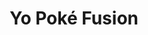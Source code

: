 ---
layout: place
title: "Yo Poké Fusion"
permalink: /montana/bozeman/yo-poke-fusion.html
stateAbbr: MT
stateName: Montana
cityName: Bozeman
seo:
  name: "Yo Poké Fusion"
  type: Restaurant
  links: http://www.yopokefusion.com/
description: "Looking for sushi in Bozeman, Montana? Check out Yo Poké Fusion for a delightful Japanese dining experience. Enjoy a variety of sushi and other dishes in a w..."
place_id: ChIJkTAggdVFRVMRy_irvYKBDmM
photos:
  - name: >-
      places/ChIJkTAggdVFRVMRy_irvYKBDmM/photos/AeeoHcJRlkzr-MLfpYl1T_FJMVofuSvs1DSAI5seZUZpol8C4_p1wlkyzr3NCmLsiqWC-ehMyf6QYMJAuc5kMq7dxooXgjPavwq9zFYTFnbfh2JAEtCJ2nwp9BBW57N6b8Y486WKGvxg6pm4yV4eXagdngk-kHgpjT2hS8Dgt2PQrE2DEDxz1YaizzTsVTWpJqclRFFTSgCM8L4swzM9LpbQs2Rsh5sR6CjkmyDP0ric2_l0q-UiZ2yS57_Er4XEPVnm15P7VFLm3tFjTxL7NEZANsARNSDkFGeAgmRBiAv09H3-vQ
    widthPx: 3024
    heightPx: 4032
    authorAttributions:
      - displayName: Yo Poké Fusion
        uri: https://maps.google.com/maps/contrib/115812666557782166323
        photoUri: >-
          https://lh3.googleusercontent.com/a-/ALV-UjUi1aR9yPOkcSVB0-miMvN0hn8YDkxU3XpoFYuvytwaqCeWDGU=s100-p-k-no-mo
    flagContentUri: >-
      https://www.google.com/local/imagery/report/?cb_client=maps_api_places.places_api&image_key=!1e10!2sAF1QipN2muA2Pf5xl2Bl8Mhb3_v0ezmU-H7g0vjHXaeA&hl=en-US
    googleMapsUri: >-
      https://www.google.com/maps/place//data=!3m4!1e2!3m2!1sAF1QipN2muA2Pf5xl2Bl8Mhb3_v0ezmU-H7g0vjHXaeA!2e10!4m2!3m1!1s0x534545d581203091:0x630e8182bdabf8cb
  - name: >-
      places/ChIJkTAggdVFRVMRy_irvYKBDmM/photos/AeeoHcJgWvKh89CdLZBvtAyRAQuba_Cc9I99cvyYAWGviANaYeDaBZ29em6FCAFRiib5rc66UnUU6BKPlDHrLOBz09gJOOBkmcRwB0G04NsMa9mvyYOLJOzP6b65se82FWHwClPo8YNfcNw0DZcd8u4Oh2ObzOnH-TSOFTnOa10Sthzj7Eskib_gtBgyND7mMdSFMNp060XXE-Z-yWE4oIg1nmcQ6PCnck7N6UWF4nvEj_bFhI_40RezEjZ8eAXdSWBg6uW5ApQaUoXiH9dymEnaY17DG7PKO3lcySGQsPShhN68Hw
    widthPx: 1798
    heightPx: 1798
    authorAttributions:
      - displayName: Yo Poké Fusion
        uri: https://maps.google.com/maps/contrib/115812666557782166323
        photoUri: >-
          https://lh3.googleusercontent.com/a-/ALV-UjUi1aR9yPOkcSVB0-miMvN0hn8YDkxU3XpoFYuvytwaqCeWDGU=s100-p-k-no-mo
    flagContentUri: >-
      https://www.google.com/local/imagery/report/?cb_client=maps_api_places.places_api&image_key=!1e10!2sAF1QipMZgt5v_hqnIyr5s_6atJaQTjOqMYYb0LcARIPA&hl=en-US
    googleMapsUri: >-
      https://www.google.com/maps/place//data=!3m4!1e2!3m2!1sAF1QipMZgt5v_hqnIyr5s_6atJaQTjOqMYYb0LcARIPA!2e10!4m2!3m1!1s0x534545d581203091:0x630e8182bdabf8cb
  - name: >-
      places/ChIJkTAggdVFRVMRy_irvYKBDmM/photos/AeeoHcLf0ZnS2Dkwdr4AVzoZj1wyYiHIVze4oAp-3aNWohZEqPJjwXWr5_7TeVl6PpENCJiJSna-wTNgtJxP6SJNXdW-tkcWwbzQicRwqPXedvTlvprM6TxTgLYi7Vt1Db1oXxVvmukykkyDcNP50XaILPhZYiisP7lbNcR4h90YxhC5-q5iSaUsUc42O0N4rOzLNbqxkeJ5bipsfn5ww1RyR5QtHNizYt3lrSLc27E7xAZI45z5tPxNjYiJOmN4o95ZOItzmAoinT0DjO9g-Pa8HWoRydbws5SuhL4EQvxmDZHsFAoZlghn19LVWxVJzH6qyk9I9lXS1QNCzEzCju6djyjHIn4dva_IVMwNT39KcGxRD0tI89C6A0pks79iy982bLsglnQw3ZiL7uIHdlhwn0pTO6bzapzyxRy-K3WqsBC3hw
    widthPx: 3072
    heightPx: 4080
    authorAttributions:
      - displayName: Laura Neal
        uri: https://maps.google.com/maps/contrib/102313950857305798192
        photoUri: >-
          https://lh3.googleusercontent.com/a-/ALV-UjXtbrpjoFKvNhAoqjd8LEZybXeRYCDA0LtlU6-kTusucgSkTK7q6Q=s100-p-k-no-mo
    flagContentUri: >-
      https://www.google.com/local/imagery/report/?cb_client=maps_api_places.places_api&image_key=!1e10!2sCIHM0ogKEICAgIDDyO2yRw&hl=en-US
    googleMapsUri: >-
      https://www.google.com/maps/place//data=!3m4!1e2!3m2!1sCIHM0ogKEICAgIDDyO2yRw!2e10!4m2!3m1!1s0x534545d581203091:0x630e8182bdabf8cb
  - name: >-
      places/ChIJkTAggdVFRVMRy_irvYKBDmM/photos/AeeoHcKd5JiNQlWsivwaAYbZgHz9aGceQ-Q2pwzXX9AUhnOLgx5ZUtAbLtOd5cdWQCNmb3vB2zftdTLyPAWxa1slWCdyOp3yBCAOZuYjtYDmQRDuQ-zCoOC9xmVlG9ZxCbqhuDfTKuqzjDSo7dVVghBHFlk6pZI2C0-jolddOIe_ShTEVBz9cYbpy7sivir_U8N1fZwSwgYhwKSF-67NtjrpipbHMPvEN11ydViIaDCv7ZQdUIq7CqziV5MzYy2TPIokI7pS4DySFbCeD2RCAvdG_Jo8-Dlaq9gub5zHSo3wRND11-hO9UHtTkGaFR759KplqMrw2tNJtJp1-RDVb2Dy8_c1l8d0KtYY0PihzPlMGS7xZK1CYUcMXdaazFlFXJ9xUueJDgNDwyWcIZHKQQNFrpqLhKsR0UWmyW4Z2gZlb6n57Ad4
    widthPx: 2268
    heightPx: 4032
    authorAttributions:
      - displayName: Angel david Martínez bello
        uri: https://maps.google.com/maps/contrib/109375872559317789030
        photoUri: >-
          https://lh3.googleusercontent.com/a/ACg8ocIuSsJOb1WsPRgUlANQRpUK1Olq_kYByX9II7kJzSEsBZ2ACA=s100-p-k-no-mo
    flagContentUri: >-
      https://www.google.com/local/imagery/report/?cb_client=maps_api_places.places_api&image_key=!1e10!2sCIHM0ogKEICAgMCAv4DakQE&hl=en-US
    googleMapsUri: >-
      https://www.google.com/maps/place//data=!3m4!1e2!3m2!1sCIHM0ogKEICAgMCAv4DakQE!2e10!4m2!3m1!1s0x534545d581203091:0x630e8182bdabf8cb
  - name: >-
      places/ChIJkTAggdVFRVMRy_irvYKBDmM/photos/AeeoHcLvTwxWfXJg6QQWMVsAUthrG-BEMH1bbste6-NDSHxEquqMan0niqqVZ6kJCSVsC2FWpELWPlX0d3oWZNAW5psCbIYAHx2lpepl81rlHShGrM6k4cAdO5NRQMaFhFCiCITmuPivlILI3Ti9Z0FEq0BOcLi-UOB3HN5RTddBSRAuNLMbHaA1f6XrrOnLT3fchLbOntCHDWFZfb2k5iRA0uGB-iDG5R8xhQj7XVQ5Lx2mJWMihvMHyiOSELU4e-x9xvghQ9PRAGcNITrzwoz9nMM6nEjCQnsH1r-BuzvMpxWOSSU6t1g1T_9EsK6ZfXYI7IeM7N49AR17K4dsxrnVwcN_fnVOLOJVq_4ea6fV99T2_dRQ1buAV-ltYkwZfexUen7zNK-Se93O2CEh_V7RukrmaDm2eOTuU6P6Du7b3Cv19iW7
    widthPx: 3600
    heightPx: 4800
    authorAttributions:
      - displayName: L G
        uri: https://maps.google.com/maps/contrib/114929238855906265145
        photoUri: >-
          https://lh3.googleusercontent.com/a/ACg8ocI-PPWxY4XU0nXzlKk30SaIfDgNVIt2A3QocF87UfAmsMbuKA=s100-p-k-no-mo
    flagContentUri: >-
      https://www.google.com/local/imagery/report/?cb_client=maps_api_places.places_api&image_key=!1e10!2sCIHM0ogKEICAgIDXy5LTjgE&hl=en-US
    googleMapsUri: >-
      https://www.google.com/maps/place//data=!3m4!1e2!3m2!1sCIHM0ogKEICAgIDXy5LTjgE!2e10!4m2!3m1!1s0x534545d581203091:0x630e8182bdabf8cb
  - name: >-
      places/ChIJkTAggdVFRVMRy_irvYKBDmM/photos/AeeoHcIIv989nWRfNQz7K-JJJSDuxbRCSWcPBARcyzqnt4aS7-y-eeO29zEVerUKXcJ9gXKrHZyM48SOoHSlmsxyPTV8vueEvzWE9kdhWawoAZA_gjqbL6syNOhoN0eXb7DFTuK9u9Z-8208m9rb5_ZKkHhDQh0DmyHquii-fGXwMSZvyo9Ll44Hw0st3phOzLqeBcpuI-uW_5kcJL0hU9AXgQeHHpWQzAU0CSs0THG4Np_AUYxxsTBvaBqtJrkSZFq-JiORLd4qI1KH1mQf2-dIGHfvfLQBksRPrIWPglLqScrfs96HRXjgIRRIao0tvJ8CZg5Q4W2yEClBQApPgLm_b9SW1nD_pP7dLOdIqAYe1K8uJCq5AmRUeJlKfF6EmJjzwe_HTRj_sUWS4LoB6TGexoA2ehzLN65-7TYZ1D9NDqCDSS8Y
    widthPx: 3024
    heightPx: 4032
    authorAttributions:
      - displayName: L G
        uri: https://maps.google.com/maps/contrib/114929238855906265145
        photoUri: >-
          https://lh3.googleusercontent.com/a/ACg8ocI-PPWxY4XU0nXzlKk30SaIfDgNVIt2A3QocF87UfAmsMbuKA=s100-p-k-no-mo
    flagContentUri: >-
      https://www.google.com/local/imagery/report/?cb_client=maps_api_places.places_api&image_key=!1e10!2sCIHM0ogKEICAgIDXy5LT9gE&hl=en-US
    googleMapsUri: >-
      https://www.google.com/maps/place//data=!3m4!1e2!3m2!1sCIHM0ogKEICAgIDXy5LT9gE!2e10!4m2!3m1!1s0x534545d581203091:0x630e8182bdabf8cb
  - name: >-
      places/ChIJkTAggdVFRVMRy_irvYKBDmM/photos/AeeoHcLgDp0J32WyqGsmIdBpGKQzclaMN6YRyi8AL2fQve79h4Tj8v5e34PinTwzsszOit6yzhvNuna8gX0nWsMBuZ86y4t8hmMhA-Korp1gIz-Xf3hx1UuCtDYZWPDo4FQXKSZ3izmscCysSoweveMA2dxubNwokldiLggDwYqnC42AqdWQERjxr-GhJpy5lH_ThSWz0ozqqP-crMmRIW4cQ8HXlR7ebw3OILOCnXAWviUKr8Qn3TGT90Q4jK1K20ihVH96_zIWa_R-6s2X0iBTioMrWRxLlFuIOqJuDCU0eyZc1NBrH41NMp5AF9RY55o0fO1hENsssESZUixNOPMCIaAIrTkQhf7_3oa9xGYcxBuMnQMvvsyIVb5t6PE-xdNO5QALaIV0n5HDzkEh7KMRqpcNcWTLXoY_9Pr4ScW8OXar2A
    widthPx: 4608
    heightPx: 3456
    authorAttributions:
      - displayName: Ariyah Kimberlynn
        uri: https://maps.google.com/maps/contrib/112041094688050539244
        photoUri: >-
          https://lh3.googleusercontent.com/a-/ALV-UjVPl21jM2gx5T2BnlN7ilztSGfGvY_RUeof6l2W2feX4q12tF0yKA=s100-p-k-no-mo
    flagContentUri: >-
      https://www.google.com/local/imagery/report/?cb_client=maps_api_places.places_api&image_key=!1e10!2sCIHM0ogKEICAgIDe1--4NQ&hl=en-US
    googleMapsUri: >-
      https://www.google.com/maps/place//data=!3m4!1e2!3m2!1sCIHM0ogKEICAgIDe1--4NQ!2e10!4m2!3m1!1s0x534545d581203091:0x630e8182bdabf8cb
  - name: >-
      places/ChIJkTAggdVFRVMRy_irvYKBDmM/photos/AeeoHcI73WfI6iN4_9ncsdlG5Ilw7dYMDpVKfveHVE6X7FYPFf-6VoiiLWIMUwFEpIO6Cd4nGko5I2lZbp0A1CybW0oa6PVeG8riVJWxOuWBjqChD131Ua3amOwhcJeZiTwxokO74ip-NravRSR_dXsaNKZneVq2uDI35Egza6Gj_1zunm7l1JH4zHMI1eNoGJZ3Ptb1vkw7b6k2CPAIm0MM2xdg0qR9VBNUVp3h_MCE0Gacea91T63ZCqSm3nymnx6dULI3etPziJYv5id7mav4C2zgVi8xnM5qWWz-v8O31WJU7Q
    widthPx: 4000
    heightPx: 4800
    authorAttributions:
      - displayName: Yo Poké Fusion
        uri: https://maps.google.com/maps/contrib/115812666557782166323
        photoUri: >-
          https://lh3.googleusercontent.com/a-/ALV-UjUi1aR9yPOkcSVB0-miMvN0hn8YDkxU3XpoFYuvytwaqCeWDGU=s100-p-k-no-mo
    flagContentUri: >-
      https://www.google.com/local/imagery/report/?cb_client=maps_api_places.places_api&image_key=!1e10!2sAF1QipNqjaUv0INPopqdnozpMsth7r_xTcQRaciN4RlI&hl=en-US
    googleMapsUri: >-
      https://www.google.com/maps/place//data=!3m4!1e2!3m2!1sAF1QipNqjaUv0INPopqdnozpMsth7r_xTcQRaciN4RlI!2e10!4m2!3m1!1s0x534545d581203091:0x630e8182bdabf8cb
  - name: >-
      places/ChIJkTAggdVFRVMRy_irvYKBDmM/photos/AeeoHcLeVSsoLD2NGgy4AvyBcN9qR-ASUtPGF_m6_M_bF3tzMmNbn7iMjkafVIjrNPcjidnOsDG-Jxwi7dzryVeUKgxPDvEmw_epbtHY8VdL6kGZFonXWO6i8-WV8GBL-S2D8Uyin04cQBkliQ4O34-dedAiw12Jtk-MVYQp0XH3iihCv24KuW_QfH_Db0G6eYFh1xgd_59zT0p1mXfYqGYpUx1Zr8JRYnni37yvBqcHQoKNHDdCD_U3bmBnKE-bkQJ8aD6bdZyNXRCSKtSWJbxgQz4RnVMXSuhR-ZDQHtWuaNnwxA
    widthPx: 3024
    heightPx: 4032
    authorAttributions:
      - displayName: Yo Poké Fusion
        uri: https://maps.google.com/maps/contrib/115812666557782166323
        photoUri: >-
          https://lh3.googleusercontent.com/a-/ALV-UjUi1aR9yPOkcSVB0-miMvN0hn8YDkxU3XpoFYuvytwaqCeWDGU=s100-p-k-no-mo
    flagContentUri: >-
      https://www.google.com/local/imagery/report/?cb_client=maps_api_places.places_api&image_key=!1e10!2sAF1QipOlhu4maJBSCor0wwyblMKicfSBMHoPD10z4jGy&hl=en-US
    googleMapsUri: >-
      https://www.google.com/maps/place//data=!3m4!1e2!3m2!1sAF1QipOlhu4maJBSCor0wwyblMKicfSBMHoPD10z4jGy!2e10!4m2!3m1!1s0x534545d581203091:0x630e8182bdabf8cb
  - name: >-
      places/ChIJkTAggdVFRVMRy_irvYKBDmM/photos/AeeoHcKfODsTbWdiIjdadw3svw6dipqsX_BBnsk9lCvwhee6kk2L1WdFqs54u3mIEXupqnLy0IcEDeZ5RX-bDmZnd-k-CoEI_gGXKtz3AaNl4iIEE31yVVbgyxd-8UrC0YzZrOrPdpAjzDzCPwym9C8_Ctsu-N1XDs1NNC6C3gCwgB9x49Qk2a0b5KeMJVjoYiy_EYrlSRo6knNA8hKUTK4BEgaOnaoTcE2qbvZVLZ3mrc08SIsxq9Zs4C6ZlWVe7kg51NFOhzfzR8hbSrZKe1Up92BqRHT8ct0IUtI97Xjkc7_F0c668HTNoRIGQXtmU_cesFi9kpJT3rm-fLYx3AOh8xLVrm10tQE8rHh8uXI0giKghTdsIhwfwL6IAxnA1yW6zUpIar2-s7QwibrSTPvWOJj1M4Y73X6a-y_Ao4WVO85l7DcJ
    widthPx: 4608
    heightPx: 3456
    authorAttributions:
      - displayName: Ariyah Kimberlynn
        uri: https://maps.google.com/maps/contrib/112041094688050539244
        photoUri: >-
          https://lh3.googleusercontent.com/a-/ALV-UjVPl21jM2gx5T2BnlN7ilztSGfGvY_RUeof6l2W2feX4q12tF0yKA=s100-p-k-no-mo
    flagContentUri: >-
      https://www.google.com/local/imagery/report/?cb_client=maps_api_places.places_api&image_key=!1e10!2sCIHM0ogKEICAgIDe1--4lQE&hl=en-US
    googleMapsUri: >-
      https://www.google.com/maps/place//data=!3m4!1e2!3m2!1sCIHM0ogKEICAgIDe1--4lQE!2e10!4m2!3m1!1s0x534545d581203091:0x630e8182bdabf8cb
address: 2047 W Oak St Unit 103, Bozeman, MT 59718, USA
street: 2047 W Oak St Unit 103
city: Bozeman
state: MT
zip: '59718'
country: USA
neighborhood: null
latitude: '45.694050'
longitude: '-111.063683'
accessibility_options:
  wheelchairAccessibleParking: true
  wheelchairAccessibleEntrance: true
  wheelchairAccessibleRestroom: true
  wheelchairAccessibleSeating: true
business_status: OPERATIONAL
name: Yo Poké Fusion
google_maps_links:
  directionsUri: >-
    https://www.google.com/maps/dir//''/data=!4m7!4m6!1m1!4e2!1m2!1m1!1s0x534545d581203091:0x630e8182bdabf8cb!3e0
  placeUri: https://maps.google.com/?cid=7137784857956710603
  writeAReviewUri: >-
    https://www.google.com/maps/place//data=!4m3!3m2!1s0x534545d581203091:0x630e8182bdabf8cb!12e1
  reviewsUri: >-
    https://www.google.com/maps/place//data=!4m4!3m3!1s0x534545d581203091:0x630e8182bdabf8cb!9m1!1b1
  photosUri: >-
    https://www.google.com/maps/place//data=!4m3!3m2!1s0x534545d581203091:0x630e8182bdabf8cb!10e5
primary_type: American Restaurant
opening_hours:
  regular: null
  current: null
secondary_opening_hours:
  regular:
    weekdayDescriptions: null
    type: null
  current:
    weekdayDescriptions: null
    type: null
phone: null
price_level: null
price_range: $10 &ndash; $20
rating: '4.4'
rating_count: 158
website: http://www.yopokefusion.com/
reviews:
  - name: >-
      places/ChIJkTAggdVFRVMRy_irvYKBDmM/reviews/ChZDSUhNMG9nS0VJQ0FnSUNKNzZDR2VBEAE
    relativePublishTimeDescription: a year ago
    rating: 3
    text:
      text: >-
        It's okay for being the only easily accesible poke shop in town.


        I mean, we keep coming back so it's obviously not terrible but it's also
        extremely inconsistent. I actually held off on writing this review until
        our after our fourth visit to make a fair judgement.


        Yo Poke is a good option if you're looking for a quick and easy meal.
        The quality of the fish is on the mid-level of good and the ingredients
        are typically fresh. As for the store itself, it's kept very clean and
        there are a several tables and chairs if you choose to sit and eat.


        We've visited on a few occasions now and the staff has been friendly
        every single time. The biggest problem lies in consistency. On two out
        of four visits, we received poke bowls that were so sad looking with 6
        or 7 little cubes of fish. On the other two visits, we were served a
        portion that looks like most other restaurants offer. (I've been BYO
        poke restaurants in several states).


        At this point, we watch the person building our bowls getting a tiny
        half scoop of protein, usually fish, or a full one. It's very
        interesting to me how the servings can come out so different even though
        they literally use the same scooper...just fill that tiny little thing
        up and let's call it a day. To be honest, a full scoop versus a half
        scoop usually determines a generous tip or a "this is just to be nice"
        one.


        The food itself is usually pretty tasty, no complaints on that front.


        Here is one of my favorite BYO combos:

        + Sushi Rice

        + Proteins: Tuna & Salmon

        + Mix-ins: White & Green Onions.

        + Sauces: Shoyu & Wasabi Mayo.

        + Sides: Edamame, Surimi Salad, Ginger & Avocado

        + Toppings: Sesame Oil, Tempura Flakes & Furikake


        If you try it, let me know what you think!


        Oh, one more thing! Don't try to order from GrubHub. I've tried to order
        delivery 3 times and my order was delayed by more than 2 hours every
        single time before it got canceled!
      languageCode: en
    originalText:
      text: >-
        It's okay for being the only easily accesible poke shop in town.


        I mean, we keep coming back so it's obviously not terrible but it's also
        extremely inconsistent. I actually held off on writing this review until
        our after our fourth visit to make a fair judgement.


        Yo Poke is a good option if you're looking for a quick and easy meal.
        The quality of the fish is on the mid-level of good and the ingredients
        are typically fresh. As for the store itself, it's kept very clean and
        there are a several tables and chairs if you choose to sit and eat.


        We've visited on a few occasions now and the staff has been friendly
        every single time. The biggest problem lies in consistency. On two out
        of four visits, we received poke bowls that were so sad looking with 6
        or 7 little cubes of fish. On the other two visits, we were served a
        portion that looks like most other restaurants offer. (I've been BYO
        poke restaurants in several states).


        At this point, we watch the person building our bowls getting a tiny
        half scoop of protein, usually fish, or a full one. It's very
        interesting to me how the servings can come out so different even though
        they literally use the same scooper...just fill that tiny little thing
        up and let's call it a day. To be honest, a full scoop versus a half
        scoop usually determines a generous tip or a "this is just to be nice"
        one.


        The food itself is usually pretty tasty, no complaints on that front.


        Here is one of my favorite BYO combos:

        + Sushi Rice

        + Proteins: Tuna & Salmon

        + Mix-ins: White & Green Onions.

        + Sauces: Shoyu & Wasabi Mayo.

        + Sides: Edamame, Surimi Salad, Ginger & Avocado

        + Toppings: Sesame Oil, Tempura Flakes & Furikake


        If you try it, let me know what you think!


        Oh, one more thing! Don't try to order from GrubHub. I've tried to order
        delivery 3 times and my order was delayed by more than 2 hours every
        single time before it got canceled!
      languageCode: en
    authorAttribution:
      displayName: Amber B
      uri: https://www.google.com/maps/contrib/111095221297317297893/reviews
      photoUri: >-
        https://lh3.googleusercontent.com/a-/ALV-UjVfN-0WbFraRp8P7PM5e7r6EpT0RbT3rN1NkBHIKQOWzQSJJRM_=s128-c0x00000000-cc-rp-mo-ba4
    publishTime: '2023-07-07T17:24:06.433433Z'
    flagContentUri: >-
      https://www.google.com/local/review/rap/report?postId=ChZDSUhNMG9nS0VJQ0FnSUNKNzZDR2VBEAE&d=17924085&t=1
    googleMapsUri: >-
      https://www.google.com/maps/reviews/data=!4m6!14m5!1m4!2m3!1sChZDSUhNMG9nS0VJQ0FnSUNKNzZDR2VBEAE!2m1!1s0x534545d581203091:0x630e8182bdabf8cb
  - name: >-
      places/ChIJkTAggdVFRVMRy_irvYKBDmM/reviews/ChdDSUhNMG9nS0VJQ0FnSURPOFBmSWx3RRAB
    relativePublishTimeDescription: 2 years ago
    rating: 5
    text:
      text: >-
        I started digging in right when I got it so excuse the half eaten bowl
        picture. Guy was really helpful and when I questioned the eel sauce a
        kid behind me said “it’s really good” eyes wide open and said he puts
        extra. So I got some. I was recommended the half white rice with salad
        and spicy salmon because I like spicy. Went down the line got basically
        everything beside quac. And long story short. 5 stars, atmosphere and
        food was on perfect. Recommendations and knowledge were great. I’ll be
        back next time I come through Bozeman!
      languageCode: en
    originalText:
      text: >-
        I started digging in right when I got it so excuse the half eaten bowl
        picture. Guy was really helpful and when I questioned the eel sauce a
        kid behind me said “it’s really good” eyes wide open and said he puts
        extra. So I got some. I was recommended the half white rice with salad
        and spicy salmon because I like spicy. Went down the line got basically
        everything beside quac. And long story short. 5 stars, atmosphere and
        food was on perfect. Recommendations and knowledge were great. I’ll be
        back next time I come through Bozeman!
      languageCode: en
    authorAttribution:
      displayName: Vince Bay
      uri: https://www.google.com/maps/contrib/109542070691207816230/reviews
      photoUri: >-
        https://lh3.googleusercontent.com/a-/ALV-UjXsyMc3m4hnlneU8tmlcwB1BOSIlA5XKbhLaVTIURqp0ZWo9QA=s128-c0x00000000-cc-rp-mo
    publishTime: '2022-06-25T22:00:01.737553Z'
    flagContentUri: >-
      https://www.google.com/local/review/rap/report?postId=ChdDSUhNMG9nS0VJQ0FnSURPOFBmSWx3RRAB&d=17924085&t=1
    googleMapsUri: >-
      https://www.google.com/maps/reviews/data=!4m6!14m5!1m4!2m3!1sChdDSUhNMG9nS0VJQ0FnSURPOFBmSWx3RRAB!2m1!1s0x534545d581203091:0x630e8182bdabf8cb
  - name: >-
      places/ChIJkTAggdVFRVMRy_irvYKBDmM/reviews/ChdDSUhNMG9nS0VJQ0FnSURlMS0tNHBRRRAB
    relativePublishTimeDescription: 2 years ago
    rating: 5
    text:
      text: >-
        If you like sushi you will absolutely LOVE this place!

        The staff is very friendly, portions are generous, enviroment is VERY
        clean.

        10/10 recommend!
      languageCode: en
    originalText:
      text: >-
        If you like sushi you will absolutely LOVE this place!

        The staff is very friendly, portions are generous, enviroment is VERY
        clean.

        10/10 recommend!
      languageCode: en
    authorAttribution:
      displayName: Ariyah Kimberlynn
      uri: https://www.google.com/maps/contrib/112041094688050539244/reviews
      photoUri: >-
        https://lh3.googleusercontent.com/a-/ALV-UjVPl21jM2gx5T2BnlN7ilztSGfGvY_RUeof6l2W2feX4q12tF0yKA=s128-c0x00000000-cc-rp-mo
    publishTime: '2022-10-21T23:33:52.073146Z'
    flagContentUri: >-
      https://www.google.com/local/review/rap/report?postId=ChdDSUhNMG9nS0VJQ0FnSURlMS0tNHBRRRAB&d=17924085&t=1
    googleMapsUri: >-
      https://www.google.com/maps/reviews/data=!4m6!14m5!1m4!2m3!1sChdDSUhNMG9nS0VJQ0FnSURlMS0tNHBRRRAB!2m1!1s0x534545d581203091:0x630e8182bdabf8cb
  - name: >-
      places/ChIJkTAggdVFRVMRy_irvYKBDmM/reviews/ChdDSUhNMG9nS0VJQ0FnSUNSNU43WjlRRRAB
    relativePublishTimeDescription: 2 years ago
    rating: 5
    text:
      text: >-
        Ordered takeout, and my poke nachos were very flavorful and the chips
        were crunchy! Good healthy option for a quick meal that will fill you
        up!
      languageCode: en
    originalText:
      text: >-
        Ordered takeout, and my poke nachos were very flavorful and the chips
        were crunchy! Good healthy option for a quick meal that will fill you
        up!
      languageCode: en
    authorAttribution:
      displayName: Steve Kidd
      uri: https://www.google.com/maps/contrib/111519193285637067522/reviews
      photoUri: >-
        https://lh3.googleusercontent.com/a-/ALV-UjUFA5U7in_qbEhri-qIOXz24PBxBVqV7HM9MyeNlZ08o9r86TKX=s128-c0x00000000-cc-rp-mo-ba5
    publishTime: '2023-03-25T19:21:53.900507Z'
    flagContentUri: >-
      https://www.google.com/local/review/rap/report?postId=ChdDSUhNMG9nS0VJQ0FnSUNSNU43WjlRRRAB&d=17924085&t=1
    googleMapsUri: >-
      https://www.google.com/maps/reviews/data=!4m6!14m5!1m4!2m3!1sChdDSUhNMG9nS0VJQ0FnSUNSNU43WjlRRRAB!2m1!1s0x534545d581203091:0x630e8182bdabf8cb
  - name: >-
      places/ChIJkTAggdVFRVMRy_irvYKBDmM/reviews/ChZDSUhNMG9nS0VJQ0FnSUNfNExpZUNnEAE
    relativePublishTimeDescription: 3 months ago
    rating: 1
    text:
      text: >-
        The staff working was unhelpful and didn’t say a word the entire time my
        family and I were waiting to be helped. When they began preparing our
        food, I had to ask the staff member to put on clean gloves after he was
        operating the register and wiping his hands on his apron. I wouldn’t go
        back.
      languageCode: en
    originalText:
      text: >-
        The staff working was unhelpful and didn’t say a word the entire time my
        family and I were waiting to be helped. When they began preparing our
        food, I had to ask the staff member to put on clean gloves after he was
        operating the register and wiping his hands on his apron. I wouldn’t go
        back.
      languageCode: en
    authorAttribution:
      displayName: Shanna Strandell
      uri: https://www.google.com/maps/contrib/104717413396093757701/reviews
      photoUri: >-
        https://lh3.googleusercontent.com/a/ACg8ocLFy46EYsgrhakVHWoKwrtZDHVVDoAKMjgnkRDQ3yXmtZQQSg=s128-c0x00000000-cc-rp-mo
    publishTime: '2025-01-11T21:35:44.856933Z'
    flagContentUri: >-
      https://www.google.com/local/review/rap/report?postId=ChZDSUhNMG9nS0VJQ0FnSUNfNExpZUNnEAE&d=17924085&t=1
    googleMapsUri: >-
      https://www.google.com/maps/reviews/data=!4m6!14m5!1m4!2m3!1sChZDSUhNMG9nS0VJQ0FnSUNfNExpZUNnEAE!2m1!1s0x534545d581203091:0x630e8182bdabf8cb
parking_options:
  freeParkingLot: true
  freeStreetParking: true
  valetParking: false
payment_options:
  acceptsCreditCards: true
  acceptsDebitCards: true
  acceptsCashOnly: false
  acceptsNfc: true
allow_dogs: null
curbside_pickup: false
delivery: true
dine_in: true
good_for_children: true
good_for_groups: null
good_for_sports: false
live_music: false
menu_for_children: null
outdoor_seating: null
reservable: null
restroom: true
serves_beer: false
serves_breakfast: null
serves_brunch: false
serves_cocktails: false
serves_coffee: false
serves_dinner: true
serves_dessert: null
serves_lunch: true
serves_vegetarian_food: null
serves_wine: false
takeout: true
summary: null

---